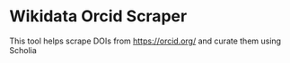 # Wikidata Orcid Scraper
This tool helps scrape DOIs from https://orcid.org/ and curate them using Scholia